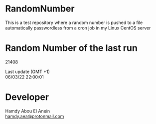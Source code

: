 # RandomNumber    
This is a test repository where a random number is pushed to a file automatically passwordless from a cron job in my Linux CentOS server    
# Random Number of the last run   
21408
      
Last update (GMT +1)    
06/03/22 22:00:01
# Developer    
Hamdy Abou El Anein   
hamdy.aea@protonmail.com
